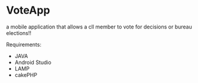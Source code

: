 # VoteApp
a mobile application that allows a cll member to vote for decisions or bureau elections!!

Requirements:
* JAVA
* Android Studio
* LAMP
* cakePHP
